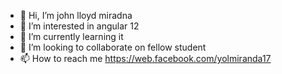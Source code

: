 - 👋 Hi, I’m john lloyd miradna
- 👀 I’m interested in angular 12
- 🌱 I’m currently learning it
- 💞️ I’m looking to collaborate on fellow student
- 📫 How to reach me https://web.facebook.com/yolmiranda17

<!---
yuukikashoya/yuukikashoya is a ✨ special ✨ repository because its `README.md` (this file) appears on your GitHub profile.
You can click the Preview link to take a look at your changes.
--->
